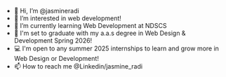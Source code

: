 - 👋 Hi, I’m @jasmineradi
- 👀 I’m interested in web development!
- 🌱 I’m currently learning Web Development at NDSCS
- 📜 I'm set to graduate with my a.a.s degree in Web Design & Development Spring 2026!
- 💻 I'm open to any summer 2025 internships to learn and grow more in Web Design or Development!
- 📫 How to reach me @Linkedin/jasmine_radi

<!---
jasmineradi/jasmineradi is a ✨ special ✨ repository because its `README.md` (this file) appears on your GitHub profile.
You can click the Preview link to take a look at your changes.
--->

